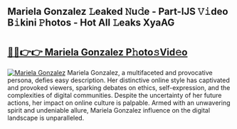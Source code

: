 ## Mariela Gonzalez 𝙻eaked 𝙽u𝚍e - Part-lJS 𝚅𝚒deo B𝚒kini 𝙿hotos - Hot All 𝙻eaks XyaAG

# <h2><a href="http://ld64t1u.urlbe.top/?page=Mariela+Gonzalez">🔗🔗👉👉 Mariela Gonzalez P𝚑oto𝚜Vid𝚎o</a></h2>

[![Mariela Gonzalez](https://i.imgur.com/eBuTRDB.gif)](http://ld64t1u.urlbe.top/?page=Mariela+Gonzalez)
Mariela Gonzalez, a multifaceted and provocative persona, defies easy description. Her distinctive online style has captivated and provoked viewers, sparking debates on ethics, self-expression, and the complexities of digital communities. Despite the uncertainty of her future actions, her impact on online culture is palpable. Armed with an unwavering spirit and undeniable allure, Mariela Gonzalez influence on the digital landscape is unparalleled.
